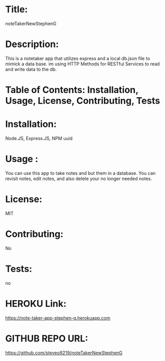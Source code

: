 # Title:

noteTakerNewStephenG

# Description:

This is a notetaker app that utilizes express and a local db.json file to mimick a data base.
im using HTTP Methods for RESTful Services to read and write data to the db.

# Table of Contents: Installation, Usage, License, Contributing, Tests

# Installation:

Node.JS, Express.JS, NPM uuid

# Usage :

You can use this app to take notes and but them in a database. You can revisit notes, edit notes, and also delete your no longer needed notes.

# License:

MIT

# Contributing:

No

# Tests:

no

# HEROKU Link:

https://note-taker-app-stephen-g.herokuapp.com

# GITHUB REPO URL:

https://github.com/steveo9219/noteTakerNewStephenG
